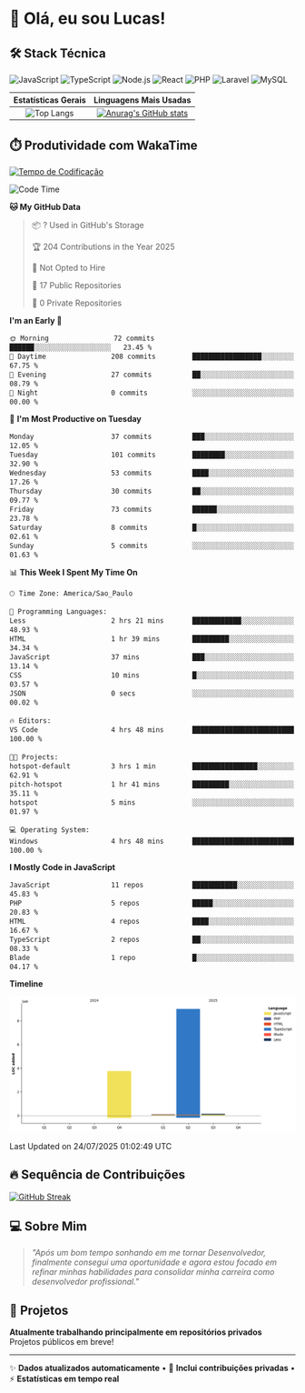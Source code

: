 # 👋 Olá, eu sou Lucas!

## 🛠️ Stack Técnica
![JavaScript](https://img.shields.io/badge/JavaScript-F7DF1E?style=flat&logo=javascript&logoColor=black)
![TypeScript](https://img.shields.io/badge/TypeScript-3178C6?style=flat&logo=typescript&logoColor=white)
![Node.js](https://img.shields.io/badge/Node.js-339933?style=flat&logo=node.js&logoColor=white)
![React](https://img.shields.io/badge/React-61DAFB?style=flat&logo=react&logoColor=black)
![PHP](https://img.shields.io/badge/PHP-777BB4?style=flat&logo=php&logoColor=white)
![Laravel](https://img.shields.io/badge/Laravel-FF2D20?style=flat&logo=laravel&logoColor=white)
![MySQL](https://img.shields.io/badge/MySQL-4479A1?style=flat&logo=mysql&logoColor=white)

| Estatísticas Gerais | Linguagens Mais Usadas |
| :-----------------: | :--------------------: |
| ![Top Langs](https://github-readme-stats-virid-mu-60.vercel.app/api/top-langs/?username=LucasdCandido2&layout=compact&count_private=true&theme=dracula&cont_lang=8) | [![Anurag's GitHub stats](https://github-readme-stats-virid-mu-60.vercel.app/api?username=LucasdCandido2&theme=dracula&count_private=true )](https://github.com/LucasdCandido2/github-readme-stats ) |


## ⏱️ Produtividade com WakaTime
[![Tempo de Codificação](https://wakatime.com/badge/user/64ed18b2-04c6-4329-b87f-8d59c59f5906.svg)](https://wakatime.com/@64ed18b2-04c6-4329-b87f-8d59c59f5906)

<!--START_SECTION:waka-->
![Code Time](http://img.shields.io/badge/Code%20Time-684%20hrs%2037%20mins-blue)

**🐱 My GitHub Data** 

> 📦 ? Used in GitHub's Storage 
 > 
> 🏆 204 Contributions in the Year 2025
 > 
> 🚫 Not Opted to Hire
 > 
> 📜 17 Public Repositories 
 > 
> 🔑 0 Private Repositories 
 > 
**I'm an Early 🐤** 

```text
🌞 Morning                72 commits          ██████░░░░░░░░░░░░░░░░░░░   23.45 % 
🌆 Daytime                208 commits         █████████████████░░░░░░░░   67.75 % 
🌃 Evening                27 commits          ██░░░░░░░░░░░░░░░░░░░░░░░   08.79 % 
🌙 Night                  0 commits           ░░░░░░░░░░░░░░░░░░░░░░░░░   00.00 % 
```
📅 **I'm Most Productive on Tuesday** 

```text
Monday                   37 commits          ███░░░░░░░░░░░░░░░░░░░░░░   12.05 % 
Tuesday                  101 commits         ████████░░░░░░░░░░░░░░░░░   32.90 % 
Wednesday                53 commits          ████░░░░░░░░░░░░░░░░░░░░░   17.26 % 
Thursday                 30 commits          ██░░░░░░░░░░░░░░░░░░░░░░░   09.77 % 
Friday                   73 commits          ██████░░░░░░░░░░░░░░░░░░░   23.78 % 
Saturday                 8 commits           █░░░░░░░░░░░░░░░░░░░░░░░░   02.61 % 
Sunday                   5 commits           ░░░░░░░░░░░░░░░░░░░░░░░░░   01.63 % 
```


📊 **This Week I Spent My Time On** 

```text
🕑︎ Time Zone: America/Sao_Paulo

💬 Programming Languages: 
Less                     2 hrs 21 mins       ████████████░░░░░░░░░░░░░   48.93 % 
HTML                     1 hr 39 mins        █████████░░░░░░░░░░░░░░░░   34.34 % 
JavaScript               37 mins             ███░░░░░░░░░░░░░░░░░░░░░░   13.14 % 
CSS                      10 mins             █░░░░░░░░░░░░░░░░░░░░░░░░   03.57 % 
JSON                     0 secs              ░░░░░░░░░░░░░░░░░░░░░░░░░   00.02 % 

🔥 Editors: 
VS Code                  4 hrs 48 mins       █████████████████████████   100.00 % 

🐱‍💻 Projects: 
hotspot-default          3 hrs 1 min         ████████████████░░░░░░░░░   62.91 % 
pitch-hotspot            1 hr 41 mins        █████████░░░░░░░░░░░░░░░░   35.11 % 
hotspot                  5 mins              ░░░░░░░░░░░░░░░░░░░░░░░░░   01.97 % 

💻 Operating System: 
Windows                  4 hrs 48 mins       █████████████████████████   100.00 % 
```

**I Mostly Code in JavaScript** 

```text
JavaScript               11 repos            ███████████░░░░░░░░░░░░░░   45.83 % 
PHP                      5 repos             █████░░░░░░░░░░░░░░░░░░░░   20.83 % 
HTML                     4 repos             ████░░░░░░░░░░░░░░░░░░░░░   16.67 % 
TypeScript               2 repos             ██░░░░░░░░░░░░░░░░░░░░░░░   08.33 % 
Blade                    1 repo              █░░░░░░░░░░░░░░░░░░░░░░░░   04.17 % 
```



**Timeline**

![Lines of Code chart](https://raw.githubusercontent.com/LucasdCandido2/LucasdCandido2/main/assets/bar_graph.png)


 Last Updated on 24/07/2025 01:02:49 UTC
<!--END_SECTION:waka-->

## 🔥 Sequência de Contribuições
[![GitHub Streak](https://streak-stats.demolab.com/?user=LucasdCandido2&theme=dracula&hide_border=true&locale=pt_BR&date_format=j%2Fn%5B%2FY%5D)](https://git.io/streak-stats)

## 💻 Sobre Mim
> *"Após um bom tempo sonhando em me tornar Desenvolvedor, finalmente consegui uma oportunidade e agora estou focado em refinar minhas habilidades para consolidar minha carreira como desenvolvedor profissional."*

## 📂 Projetos
**Atualmente trabalhando principalmente em repositórios privados**  
Projetos públicos em breve!

---

✨ **Dados atualizados automaticamente** • 🚀 **Inclui contribuições privadas** • ⚡ **Estatísticas em tempo real**
